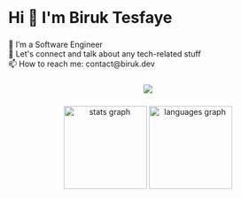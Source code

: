 <br clear="both">

<h1 align="left">Hi 👋 I'm Biruk Tesfaye</h1>

###

<p align="left">🔭 I’m a Software Engineer<br> 💬 Let's connect and talk about any tech-related stuff <br>📫 How to reach me: contact@biruk.dev</p>

###

<div align="center">
  <img src="https://profile-counter.glitch.me/biruk-tl/count.svg?"  />
</div>

###

<div align="center">
  <img src="https://github-readme-stats.vercel.app/api?username=biruk-tl&hide_title=false&hide_rank=false&show_icons=true&include_all_commits=true&count_private=true&disable_animations=false&theme=dracula&locale=en&hide_border=false&order=1" height="150" alt="stats graph"  />
  <img src="https://github-readme-stats.vercel.app/api/top-langs?username=biruk-tl&locale=en&hide_title=false&layout=compact&card_width=320&langs_count=5&theme=dracula&hide_border=false&order=2" height="150" alt="languages graph"  />
</div>

###
